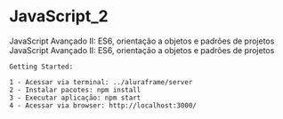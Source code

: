 

#  JavaScript_2
JavaScript Avançado II: ES6, orientação a objetos e padrões de projetos JavaScript Avançado II: ES6, orientação a objetos e padrões de projetos
```
Getting Started: 

1 - Acessar via terminal: ../aluraframe/server
2 - Instalar pacotes: npm install
3 - Executar aplicação: npm start
4 - Acessar via browser: http://localhost:3000/
```
